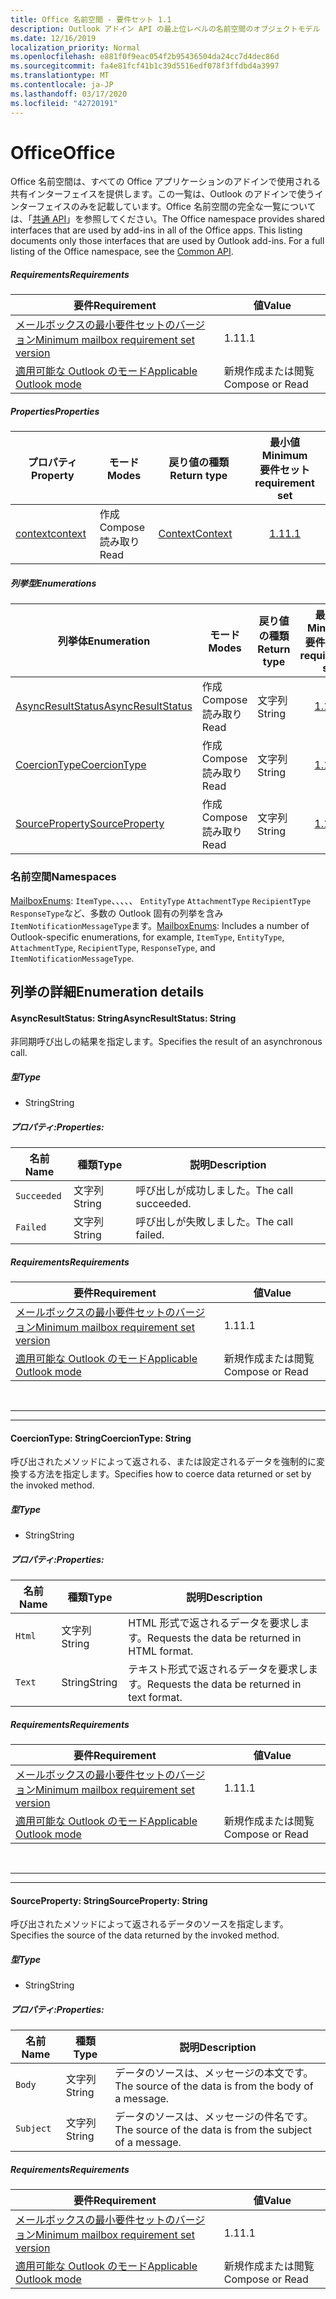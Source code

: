 ```yaml
---
title: Office 名前空間 - 要件セット 1.1
description: Outlook アドイン API の最上位レベルの名前空間のオブジェクトモデル (Mailbox API 1.1 バージョン)。
ms.date: 12/16/2019
localization_priority: Normal
ms.openlocfilehash: e881f0f9eac054f2b95436504da24cc7d4dec86d
ms.sourcegitcommit: fa4e81fcf41b1c39d5516edf078f3ffdbd4a3997
ms.translationtype: MT
ms.contentlocale: ja-JP
ms.lasthandoff: 03/17/2020
ms.locfileid: "42720191"
---
```

# <a name="office"></a><span data-ttu-id="8243f-103">Office</span><span class="sxs-lookup"><span data-stu-id="8243f-103">Office</span></span>

<span data-ttu-id="8243f-p101">Office 名前空間は、すべての Office アプリケーションのアドインで使用される共有インターフェイスを提供します。この一覧は、Outlook のアドインで使うインターフェイスのみを記載しています。Office 名前空間の完全な一覧については、「[共通 API](/javascript/api/office)」を参照してください。</span><span class="sxs-lookup"><span data-stu-id="8243f-p101">The Office namespace provides shared interfaces that are used by add-ins in all of the Office apps. This listing documents only those interfaces that are used by Outlook add-ins. For a full listing of the Office namespace, see the [Common API](/javascript/api/office).</span></span>

##### <a name="requirements"></a><span data-ttu-id="8243f-106">Requirements</span><span class="sxs-lookup"><span data-stu-id="8243f-106">Requirements</span></span>

|<span data-ttu-id="8243f-107">要件</span><span class="sxs-lookup"><span data-stu-id="8243f-107">Requirement</span></span>| <span data-ttu-id="8243f-108">値</span><span class="sxs-lookup"><span data-stu-id="8243f-108">Value</span></span>|
|---|---|
|[<span data-ttu-id="8243f-109">メールボックスの最小要件セットのバージョン</span><span class="sxs-lookup"><span data-stu-id="8243f-109">Minimum mailbox requirement set version</span></span>](../../requirement-sets/outlook-api-requirement-sets.md)| <span data-ttu-id="8243f-110">1.1</span><span class="sxs-lookup"><span data-stu-id="8243f-110">1.1</span></span>|
|[<span data-ttu-id="8243f-111">適用可能な Outlook のモード</span><span class="sxs-lookup"><span data-stu-id="8243f-111">Applicable Outlook mode</span></span>](../../../outlook/outlook-add-ins-overview.md#extension-points)| <span data-ttu-id="8243f-112">新規作成または閲覧</span><span class="sxs-lookup"><span data-stu-id="8243f-112">Compose or Read</span></span>|

##### <a name="properties"></a><span data-ttu-id="8243f-113">Properties</span><span class="sxs-lookup"><span data-stu-id="8243f-113">Properties</span></span>

| <span data-ttu-id="8243f-114">プロパティ</span><span class="sxs-lookup"><span data-stu-id="8243f-114">Property</span></span> | <span data-ttu-id="8243f-115">モード</span><span class="sxs-lookup"><span data-stu-id="8243f-115">Modes</span></span> | <span data-ttu-id="8243f-116">戻り値の種類</span><span class="sxs-lookup"><span data-stu-id="8243f-116">Return type</span></span> | <span data-ttu-id="8243f-117">最小値</span><span class="sxs-lookup"><span data-stu-id="8243f-117">Minimum</span></span><br><span data-ttu-id="8243f-118">要件セット</span><span class="sxs-lookup"><span data-stu-id="8243f-118">requirement set</span></span> |
|---|---|---|:---:|
| [<span data-ttu-id="8243f-119">context</span><span class="sxs-lookup"><span data-stu-id="8243f-119">context</span></span>](office.context.md) | <span data-ttu-id="8243f-120">作成</span><span class="sxs-lookup"><span data-stu-id="8243f-120">Compose</span></span><br><span data-ttu-id="8243f-121">読み取り</span><span class="sxs-lookup"><span data-stu-id="8243f-121">Read</span></span> | [<span data-ttu-id="8243f-122">Context</span><span class="sxs-lookup"><span data-stu-id="8243f-122">Context</span></span>](/javascript/api/office/office.context?view=outlook-js-1.1) | [<span data-ttu-id="8243f-123">1.1</span><span class="sxs-lookup"><span data-stu-id="8243f-123">1.1</span></span>](../requirement-set-1.1/outlook-requirement-set-1.1.md) |

##### <a name="enumerations"></a><span data-ttu-id="8243f-124">列挙型</span><span class="sxs-lookup"><span data-stu-id="8243f-124">Enumerations</span></span>

| <span data-ttu-id="8243f-125">列挙体</span><span class="sxs-lookup"><span data-stu-id="8243f-125">Enumeration</span></span> | <span data-ttu-id="8243f-126">モード</span><span class="sxs-lookup"><span data-stu-id="8243f-126">Modes</span></span> | <span data-ttu-id="8243f-127">戻り値の種類</span><span class="sxs-lookup"><span data-stu-id="8243f-127">Return type</span></span> | <span data-ttu-id="8243f-128">最小値</span><span class="sxs-lookup"><span data-stu-id="8243f-128">Minimum</span></span><br><span data-ttu-id="8243f-129">要件セット</span><span class="sxs-lookup"><span data-stu-id="8243f-129">requirement set</span></span> |
|---|---|---|:---:|
| [<span data-ttu-id="8243f-130">AsyncResultStatus</span><span class="sxs-lookup"><span data-stu-id="8243f-130">AsyncResultStatus</span></span>](#asyncresultstatus-string) | <span data-ttu-id="8243f-131">作成</span><span class="sxs-lookup"><span data-stu-id="8243f-131">Compose</span></span><br><span data-ttu-id="8243f-132">読み取り</span><span class="sxs-lookup"><span data-stu-id="8243f-132">Read</span></span> | <span data-ttu-id="8243f-133">文字列</span><span class="sxs-lookup"><span data-stu-id="8243f-133">String</span></span> | [<span data-ttu-id="8243f-134">1.1</span><span class="sxs-lookup"><span data-stu-id="8243f-134">1.1</span></span>](../requirement-set-1.1/outlook-requirement-set-1.1.md) |
| [<span data-ttu-id="8243f-135">CoercionType</span><span class="sxs-lookup"><span data-stu-id="8243f-135">CoercionType</span></span>](#coerciontype-string) | <span data-ttu-id="8243f-136">作成</span><span class="sxs-lookup"><span data-stu-id="8243f-136">Compose</span></span><br><span data-ttu-id="8243f-137">読み取り</span><span class="sxs-lookup"><span data-stu-id="8243f-137">Read</span></span> | <span data-ttu-id="8243f-138">文字列</span><span class="sxs-lookup"><span data-stu-id="8243f-138">String</span></span> | [<span data-ttu-id="8243f-139">1.1</span><span class="sxs-lookup"><span data-stu-id="8243f-139">1.1</span></span>](../requirement-set-1.1/outlook-requirement-set-1.1.md) |
| [<span data-ttu-id="8243f-140">SourceProperty</span><span class="sxs-lookup"><span data-stu-id="8243f-140">SourceProperty</span></span>](#sourceproperty-string) | <span data-ttu-id="8243f-141">作成</span><span class="sxs-lookup"><span data-stu-id="8243f-141">Compose</span></span><br><span data-ttu-id="8243f-142">読み取り</span><span class="sxs-lookup"><span data-stu-id="8243f-142">Read</span></span> | <span data-ttu-id="8243f-143">文字列</span><span class="sxs-lookup"><span data-stu-id="8243f-143">String</span></span> | [<span data-ttu-id="8243f-144">1.1</span><span class="sxs-lookup"><span data-stu-id="8243f-144">1.1</span></span>](../requirement-set-1.1/outlook-requirement-set-1.1.md) |

### <a name="namespaces"></a><span data-ttu-id="8243f-145">名前空間</span><span class="sxs-lookup"><span data-stu-id="8243f-145">Namespaces</span></span>

<span data-ttu-id="8243f-146">[MailboxEnums](/javascript/api/outlook/office.mailboxenums.attachmentcontentformat?view=outlook-js-1.1): `ItemType`、、、、、 `EntityType` `AttachmentType` `RecipientType` `ResponseType`など、多数の Outlook 固有の列挙を含み`ItemNotificationMessageType`ます。</span><span class="sxs-lookup"><span data-stu-id="8243f-146">[MailboxEnums](/javascript/api/outlook/office.mailboxenums.attachmentcontentformat?view=outlook-js-1.1): Includes a number of Outlook-specific enumerations, for example, `ItemType`, `EntityType`, `AttachmentType`, `RecipientType`, `ResponseType`, and `ItemNotificationMessageType`.</span></span>

## <a name="enumeration-details"></a><span data-ttu-id="8243f-147">列挙の詳細</span><span class="sxs-lookup"><span data-stu-id="8243f-147">Enumeration details</span></span>

#### <a name="asyncresultstatus-string"></a><span data-ttu-id="8243f-148">AsyncResultStatus: String</span><span class="sxs-lookup"><span data-stu-id="8243f-148">AsyncResultStatus: String</span></span>

<span data-ttu-id="8243f-149">非同期呼び出しの結果を指定します。</span><span class="sxs-lookup"><span data-stu-id="8243f-149">Specifies the result of an asynchronous call.</span></span>

##### <a name="type"></a><span data-ttu-id="8243f-150">型</span><span class="sxs-lookup"><span data-stu-id="8243f-150">Type</span></span>

*   <span data-ttu-id="8243f-151">String</span><span class="sxs-lookup"><span data-stu-id="8243f-151">String</span></span>

##### <a name="properties"></a><span data-ttu-id="8243f-152">プロパティ:</span><span class="sxs-lookup"><span data-stu-id="8243f-152">Properties:</span></span>

|<span data-ttu-id="8243f-153">名前</span><span class="sxs-lookup"><span data-stu-id="8243f-153">Name</span></span>| <span data-ttu-id="8243f-154">種類</span><span class="sxs-lookup"><span data-stu-id="8243f-154">Type</span></span>| <span data-ttu-id="8243f-155">説明</span><span class="sxs-lookup"><span data-stu-id="8243f-155">Description</span></span>|
|---|---|---|
|`Succeeded`| <span data-ttu-id="8243f-156">文字列</span><span class="sxs-lookup"><span data-stu-id="8243f-156">String</span></span>|<span data-ttu-id="8243f-157">呼び出しが成功しました。</span><span class="sxs-lookup"><span data-stu-id="8243f-157">The call succeeded.</span></span>|
|`Failed`| <span data-ttu-id="8243f-158">文字列</span><span class="sxs-lookup"><span data-stu-id="8243f-158">String</span></span>|<span data-ttu-id="8243f-159">呼び出しが失敗しました。</span><span class="sxs-lookup"><span data-stu-id="8243f-159">The call failed.</span></span>|

##### <a name="requirements"></a><span data-ttu-id="8243f-160">Requirements</span><span class="sxs-lookup"><span data-stu-id="8243f-160">Requirements</span></span>

|<span data-ttu-id="8243f-161">要件</span><span class="sxs-lookup"><span data-stu-id="8243f-161">Requirement</span></span>| <span data-ttu-id="8243f-162">値</span><span class="sxs-lookup"><span data-stu-id="8243f-162">Value</span></span>|
|---|---|
|[<span data-ttu-id="8243f-163">メールボックスの最小要件セットのバージョン</span><span class="sxs-lookup"><span data-stu-id="8243f-163">Minimum mailbox requirement set version</span></span>](../../requirement-sets/outlook-api-requirement-sets.md)| <span data-ttu-id="8243f-164">1.1</span><span class="sxs-lookup"><span data-stu-id="8243f-164">1.1</span></span>|
|[<span data-ttu-id="8243f-165">適用可能な Outlook のモード</span><span class="sxs-lookup"><span data-stu-id="8243f-165">Applicable Outlook mode</span></span>](../../../outlook/outlook-add-ins-overview.md#extension-points)| <span data-ttu-id="8243f-166">新規作成または閲覧</span><span class="sxs-lookup"><span data-stu-id="8243f-166">Compose or Read</span></span>|

<br>

---
---

#### <a name="coerciontype-string"></a><span data-ttu-id="8243f-167">CoercionType: String</span><span class="sxs-lookup"><span data-stu-id="8243f-167">CoercionType: String</span></span>

<span data-ttu-id="8243f-168">呼び出されたメソッドによって返される、または設定されるデータを強制的に変換する方法を指定します。</span><span class="sxs-lookup"><span data-stu-id="8243f-168">Specifies how to coerce data returned or set by the invoked method.</span></span>

##### <a name="type"></a><span data-ttu-id="8243f-169">型</span><span class="sxs-lookup"><span data-stu-id="8243f-169">Type</span></span>

*   <span data-ttu-id="8243f-170">String</span><span class="sxs-lookup"><span data-stu-id="8243f-170">String</span></span>

##### <a name="properties"></a><span data-ttu-id="8243f-171">プロパティ:</span><span class="sxs-lookup"><span data-stu-id="8243f-171">Properties:</span></span>

|<span data-ttu-id="8243f-172">名前</span><span class="sxs-lookup"><span data-stu-id="8243f-172">Name</span></span>| <span data-ttu-id="8243f-173">種類</span><span class="sxs-lookup"><span data-stu-id="8243f-173">Type</span></span>| <span data-ttu-id="8243f-174">説明</span><span class="sxs-lookup"><span data-stu-id="8243f-174">Description</span></span>|
|---|---|---|
|`Html`| <span data-ttu-id="8243f-175">文字列</span><span class="sxs-lookup"><span data-stu-id="8243f-175">String</span></span>|<span data-ttu-id="8243f-176">HTML 形式で返されるデータを要求します。</span><span class="sxs-lookup"><span data-stu-id="8243f-176">Requests the data be returned in HTML format.</span></span>|
|`Text`| <span data-ttu-id="8243f-177">String</span><span class="sxs-lookup"><span data-stu-id="8243f-177">String</span></span>|<span data-ttu-id="8243f-178">テキスト形式で返されるデータを要求します。</span><span class="sxs-lookup"><span data-stu-id="8243f-178">Requests the data be returned in text format.</span></span>|

##### <a name="requirements"></a><span data-ttu-id="8243f-179">Requirements</span><span class="sxs-lookup"><span data-stu-id="8243f-179">Requirements</span></span>

|<span data-ttu-id="8243f-180">要件</span><span class="sxs-lookup"><span data-stu-id="8243f-180">Requirement</span></span>| <span data-ttu-id="8243f-181">値</span><span class="sxs-lookup"><span data-stu-id="8243f-181">Value</span></span>|
|---|---|
|[<span data-ttu-id="8243f-182">メールボックスの最小要件セットのバージョン</span><span class="sxs-lookup"><span data-stu-id="8243f-182">Minimum mailbox requirement set version</span></span>](../../requirement-sets/outlook-api-requirement-sets.md)| <span data-ttu-id="8243f-183">1.1</span><span class="sxs-lookup"><span data-stu-id="8243f-183">1.1</span></span>|
|[<span data-ttu-id="8243f-184">適用可能な Outlook のモード</span><span class="sxs-lookup"><span data-stu-id="8243f-184">Applicable Outlook mode</span></span>](../../../outlook/outlook-add-ins-overview.md#extension-points)| <span data-ttu-id="8243f-185">新規作成または閲覧</span><span class="sxs-lookup"><span data-stu-id="8243f-185">Compose or Read</span></span>|

<br>

---
---

#### <a name="sourceproperty-string"></a><span data-ttu-id="8243f-186">SourceProperty: String</span><span class="sxs-lookup"><span data-stu-id="8243f-186">SourceProperty: String</span></span>

<span data-ttu-id="8243f-187">呼び出されたメソッドによって返されるデータのソースを指定します。</span><span class="sxs-lookup"><span data-stu-id="8243f-187">Specifies the source of the data returned by the invoked method.</span></span>

##### <a name="type"></a><span data-ttu-id="8243f-188">型</span><span class="sxs-lookup"><span data-stu-id="8243f-188">Type</span></span>

*   <span data-ttu-id="8243f-189">String</span><span class="sxs-lookup"><span data-stu-id="8243f-189">String</span></span>

##### <a name="properties"></a><span data-ttu-id="8243f-190">プロパティ:</span><span class="sxs-lookup"><span data-stu-id="8243f-190">Properties:</span></span>

|<span data-ttu-id="8243f-191">名前</span><span class="sxs-lookup"><span data-stu-id="8243f-191">Name</span></span>| <span data-ttu-id="8243f-192">種類</span><span class="sxs-lookup"><span data-stu-id="8243f-192">Type</span></span>| <span data-ttu-id="8243f-193">説明</span><span class="sxs-lookup"><span data-stu-id="8243f-193">Description</span></span>|
|---|---|---|
|`Body`| <span data-ttu-id="8243f-194">文字列</span><span class="sxs-lookup"><span data-stu-id="8243f-194">String</span></span>|<span data-ttu-id="8243f-195">データのソースは、メッセージの本文です。</span><span class="sxs-lookup"><span data-stu-id="8243f-195">The source of the data is from the body of a message.</span></span>|
|`Subject`| <span data-ttu-id="8243f-196">文字列</span><span class="sxs-lookup"><span data-stu-id="8243f-196">String</span></span>|<span data-ttu-id="8243f-197">データのソースは、メッセージの件名です。</span><span class="sxs-lookup"><span data-stu-id="8243f-197">The source of the data is from the subject of a message.</span></span>|

##### <a name="requirements"></a><span data-ttu-id="8243f-198">Requirements</span><span class="sxs-lookup"><span data-stu-id="8243f-198">Requirements</span></span>

|<span data-ttu-id="8243f-199">要件</span><span class="sxs-lookup"><span data-stu-id="8243f-199">Requirement</span></span>| <span data-ttu-id="8243f-200">値</span><span class="sxs-lookup"><span data-stu-id="8243f-200">Value</span></span>|
|---|---|
|[<span data-ttu-id="8243f-201">メールボックスの最小要件セットのバージョン</span><span class="sxs-lookup"><span data-stu-id="8243f-201">Minimum mailbox requirement set version</span></span>](../../requirement-sets/outlook-api-requirement-sets.md)| <span data-ttu-id="8243f-202">1.1</span><span class="sxs-lookup"><span data-stu-id="8243f-202">1.1</span></span>|
|[<span data-ttu-id="8243f-203">適用可能な Outlook のモード</span><span class="sxs-lookup"><span data-stu-id="8243f-203">Applicable Outlook mode</span></span>](../../../outlook/outlook-add-ins-overview.md#extension-points)| <span data-ttu-id="8243f-204">新規作成または閲覧</span><span class="sxs-lookup"><span data-stu-id="8243f-204">Compose or Read</span></span>|